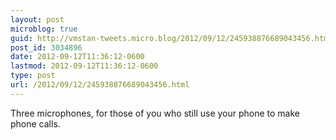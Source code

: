 ```yaml
---
layout: post
microblog: true
guid: http://vmstan-tweets.micro.blog/2012/09/12/245938876689043456.html
post_id: 3034896
date: 2012-09-12T11:36:12-0600
lastmod: 2012-09-12T11:36:12-0600
type: post
url: /2012/09/12/245938876689043456.html
---
```

Three microphones, for those of you who still use your phone to make phone calls.
